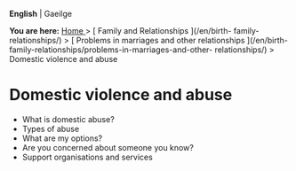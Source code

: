 **English** |  Gaeilge 

**You are here:** [ Home ](/en/) > [ Family and Relationships ](/en/birth-
family-relationships/) > [ Problems in marriages and other relationships
](/en/birth-family-relationships/problems-in-marriages-and-other-
relationships/) > Domestic violence and abuse

#  Domestic violence and abuse

  * What is domestic abuse? 
  * Types of abuse 
  * What are my options? 
  * Are you concerned about someone you know? 
  * Support organisations and services 

